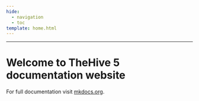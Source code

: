 ```yaml
---
hide:
  - navigation
  - toc
template: home.html
---
```


---

# Welcome to TheHive 5 documentation website

For full documentation visit [mkdocs.org](https://www.mkdocs.org).